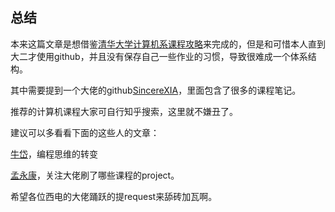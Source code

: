 ## 总结



本来这篇文章是想借鉴[清华大学计算机系课程攻略](<https://github.com/PKUanonym/REKCARC-TSC-UHT>)来完成的，但是和可惜本人直到大二才使用github，并且没有保存自己一些作业的习惯，导致很难成一个体系结构。

其中需要提到一个大佬的github[SincereXIA](https://github.com/SincereXIA)，里面包含了很多的课程笔记。

推荐的计算机课程大家可自行知乎搜索，这里就不嫌丑了。

建议可以多看看下面的这些人的文章：

[牛岱](https://www.zhihu.com/people/niu-dai-68-44)，编程思维的转变

[孟永康](https://www.zhihu.com/people/meng-yong-kang)，关注大佬刷了哪些课程的project。

希望各位西电的大佬踊跃的提request来舔砖加瓦啊。